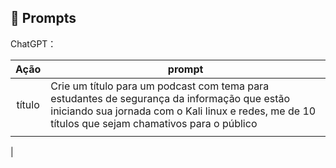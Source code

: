 ## 🧠 Prompts


ChatGPT：

|   Ação   | prompt                                                                                                                                                                                                                                                                         |
| :------: | ------------------------------------------------------------------------------------------------------------------------------------------------------------------------------------------------------------------------------------------------------------------------------ |
|  título  | Crie um título para um podcast com tema para estudantes de segurança da informação que estão iniciando sua jornada com o Kali linux e redes, me de 10 títulos que sejam chamativos para o público 
                                                       |
| 

